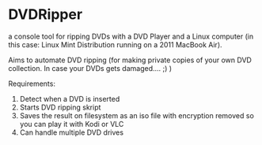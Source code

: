 # DVDRipper

a console tool for ripping DVDs with a DVD Player and a Linux computer (in this case: Linux Mint Distribution running on a 2011 MacBook Air).

Aims to automate DVD ripping (for making private copies of your own DVD collection. In case your DVDs gets damaged.... ;) )

Requirements: 

1. Detect when a DVD is inserted
2. Starts DVD ripping skript
3. Saves the result on filesystem as an iso file with encryption removed so you can play it with Kodi or VLC
4. Can handle multiple DVD drives

